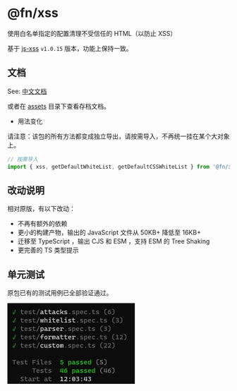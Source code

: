 # @fn/xss

使用白名单指定的配置清理不受信任的 HTML（以防止 XSS）

基于 [js-xss](https://github.com/leizongmin/js-xss) `v1.0.15` 版本，功能上保持一致。

## 文档

See: [中文文档](https://github.com/leizongmin/js-xss/blob/v1.0.15/README.zh.md)

或者在 [assets](./assets) 目录下查看存档文档。

- 用法变化

请注意：该包的所有方法都变成独立导出，请按需导入，不再统一挂在某个大对象上。

```ts
// 按需导入
import { xss, getDefaultWhiteList, getDefaultCSSWhiteList } from '@fn/xss'
```

## 改动说明

相对原版，有以下改动：

- 不再有额外的依赖
- 更小的构建产物，输出的 JavaScript 文件从 50KB+ 降低至 16KB+
- 迁移至 TypeScript ，输出 CJS 和 ESM ，支持 ESM 的 Tree Shaking
- 更完善的 TS 类型提示

## 单元测试

原包已有的测试用例已全部验证通过。

![单测结果](./assets/test-result.jpg)
